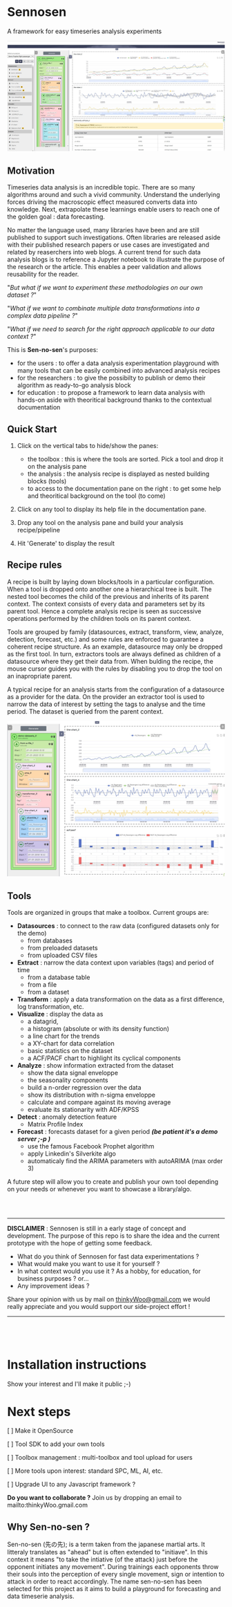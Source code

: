 # Sennosen
A framework for easy timeseries analysis experiments

![Overall View](https://github.com/H202Woo/sennosen/blob/main/img/Overall1.jpg "SNS")

## Motivation
Timeseries data analysis is an incredible topic. There are so many algorithms around and such a vivid community. Understand the underlying forces driving the macroscopic effect measured converts data into knowledge. Next, extrapolate these learnings enable users to reach one of the golden goal : data forecasting.

No matter the language used, many libraries have been and are still published to support such investigations. Often libraries are released aside with their published research papers or use cases are investigated and related by reaserchers into web blogs. A current trend for such data analysis blogs is to reference a Jupyter notebook to illustrate the purpose of the research or the article. This enables a peer validation and allows reusability for the reader.

"_But what if we want to experiment these methodologies on our own dataset ?_"

"_What if we want to combinate multiple data transformations into a complex data pipeline ?_"

"_What if we need to search for the right approach applicable to our data context ?_"

This is **Sen-no-sen**'s purposes:
- for the users : to offer a data analysis experimentation playground with many tools that can be easily combined into advanced analysis recipes
- for the researchers : to give the possibilty to publish or demo their algorithm as ready-to-go analysis block
- for education : to propose a framework to learn data analysis with hands-on aside with theoritical background thanks to the contextual documentation

## Quick Start
1. Click on the vertical tabs to hide/show the panes:
    - the toolbox : this is where the tools are sorted. Pick a tool and drop it on the analysis pane
    - the analysis : the analysis recipe is displayed as nested building blocks (tools)
    - to access to the documentation pane on the right : to get some help and theoritical background on the tool (to come)

2. Click on any tool to display its help file in the documentation pane.
3. Drop any tool on the analysis pane and build your analysis recipe/pipeline
4. Hit 'Generate' to display the result

## Recipe rules
A recipe is built by laying down blocks/tools in a particular configuration. When a tool is dropped onto another one a hierarchical tree is built. The nested tool becomes the child of the previous and inherits of its parent context. The context consists of every data and parameters set by its parent tool. Hence a complete analysis recipe is seen as successive operations performed by the children tools on its parent context.

Tools are grouped by family (datasources, extract, transform, view, analyze, detection, forecast, etc.) and some rules are enforced to guarantee a coherent recipe structure. As an example, datasource may only be dropped as the first tool. In turn, extractors tools are always defined as children of a datasource where they get their data from.
When bulding the recipe, the mouse cursor  guides you with the rules by disabling you to drop the tool on an inapropriate parent.

A typical recipe for an analysis starts from the configuration of a datasource as a provider for the data. On the provider an extractor tool is used to narrow the data of interest by setting the tags to analyse and the time period. The dataset is queried from the parent context.

![](https://github.com/H202Woo/sennosen/blob/main/img/Silverkite%20forecasting%201.jpg "")

## Tools
Tools are organized in groups that make a toolbox. 
Current groups are:
- **Datasources** : to connect to the raw data (configured datasets only for the demo)
    - from databases
    - from preloaded datasets
    - from uploaded CSV files
- **Extract** : narrow the data context upon variables (tags) and period of time
    - from a database table
    - from a file
    - from a dataset
- **Transform** : apply a data transformation on the data as a first difference, log transformation, etc.
- **Visualize** : display the data as
    - a datagrid,
    - a histogram (absolute or with its density function)
    - a line chart for the trends
    - a XY-chart for data correlation
    - basic statistics on the dataset
    - a ACF/PACF chart to highlight its cyclical components
- **Analyze** : show information extracted from the dataset
    - show the data signal enveloppe
    - the seasonality components
    - build a n-order regression over the data
    - show its distribution with n-sigma enveloppe
    - calculate and compare against its moving average
    - evaluate its stationarity with ADF/KPSS 
- **Detect** : anomaly detection feature 
    - Matrix Profile Index 
- **Forecast** : forecasts dataset for a given period 
_**(be patient it's a demo server ;-p )**_
    - use the famous Facebook Prophet algorithm
    - apply Linkedin's Silverkite algo
    - automaticaly find the ARIMA parameters with autoARIMA (max order 3)

A future step will allow you to create and publish your own tool depending on your needs or whenever you want to showcase a library/algo.

### <br>

---
**DISCLAIMER** : Sennosen is still in a early stage of concept and development. The purpose of this repo is to share the idea and the current prototype with the hope of getting some feedback. 
- What do you think of Sennosen for fast data experimentations ?
- What would make you want to use it for yourself ?
- In what context would you use it ? As a hobby, for education, for business purposes ? or...
- Any improvement ideas ?

Share your opinion with us by mail on thinkyWoo@gmail.com we would really appreciate and you would support our side-project effort !

---
## <br>

# Installation instructions
Show your interest and I'll make it public ;-)

# Next steps
[ ] Make it OpenSource

[ ] Tool SDK to add your own tools

[ ] Toolbox management : multi-toolbox and tool upload for users

[ ] More tools upon interest: standard SPC, ML, AI, etc.

[ ] Upgrade UI to any Javascript framework ?

**Do you want to collaborate ?** Join us by dropping an email to mailto:thinkyWoo.gmail.com

## Why Sen-no-sen ?

Sen-no-sen (先の先); is a term taken from the japanese martial arts. It litteraly translates as "ahead" but is often extended to "initiave". In this context it means "to take the intiative (of the attack) just before the opponent initiates any movement".
During trainings each opponents throw their souls into the perception of every single movement, sign or intention to attack in order to react accordingly. The name sen-no-sen has been selected for this project as it aims to build a playground for forecasting and data timeserie analysis.

